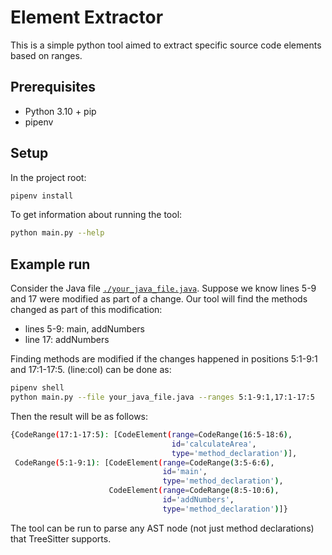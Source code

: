 # Element Extractor

This is a simple python tool aimed to extract specific source code elements based on ranges.

## Prerequisites

- Python 3.10 + pip
- pipenv

## Setup

In the project root:

```bash
pipenv install
```

To get information about running the tool:

```bash
python main.py --help
```


## Example run

Consider the Java file [```./your_java_file.java```](./your_java_file.java).
Suppose we know lines 5-9 and 17 were modified as part of a change. Our tool will find the methods changed as part of this modification:

- lines 5-9: main, addNumbers
- line 17: addNumbers


Finding methods are modified if the changes happened in positions 5:1-9:1 and 17:1-17:5. (line:col) can be done as:

```bash
pipenv shell
python main.py --file your_java_file.java --ranges 5:1-9:1,17:1-17:5
```

Then the result will be as follows:

```bash
{CodeRange(17:1-17:5): [CodeElement(range=CodeRange(16:5-18:6),
                                    id='calculateArea',
                                    type='method_declaration')],
 CodeRange(5:1-9:1): [CodeElement(range=CodeRange(3:5-6:6),
                                  id='main',
                                  type='method_declaration'),
                      CodeElement(range=CodeRange(8:5-10:6),
                                  id='addNumbers',
                                  type='method_declaration')]}
```

The tool can be run to parse any AST node (not just method declarations) that TreeSitter supports. 